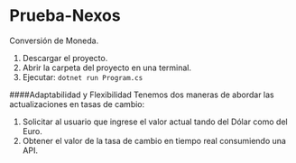 # Prueba-Nexos
Conversión de Moneda.
1. Descargar el proyecto.
2. Abrir la carpeta del proyecto en una terminal.
3. Ejecutar:
`dotnet run Program.cs`

####Adaptabilidad y Flexibilidad
Tenemos dos maneras de abordar las actualizaciones en tasas de cambio:

1. Solicitar al usuario que ingrese el valor actual tando del Dólar como del Euro.
2. Obtener el valor de la tasa de cambio en tiempo real consumiendo una API.
